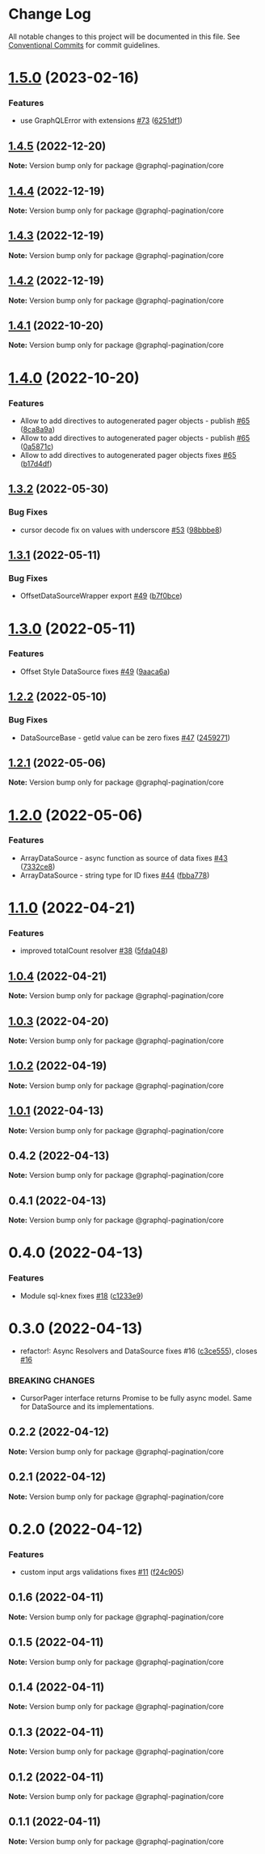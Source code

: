 # Change Log

All notable changes to this project will be documented in this file.
See [Conventional Commits](https://conventionalcommits.org) for commit guidelines.

# [1.5.0](https://github.com/lkrzyzanek/graphql-pagination/compare/@graphql-pagination/core@1.4.5...@graphql-pagination/core@1.5.0) (2023-02-16)


### Features

* use GraphQLError with extensions [#73](https://github.com/lkrzyzanek/graphql-pagination/issues/73) ([6251df1](https://github.com/lkrzyzanek/graphql-pagination/commit/6251df12741ba586008839eeefba04bc78e27700))





## [1.4.5](https://github.com/lkrzyzanek/graphql-pagination/compare/@graphql-pagination/core@1.4.4...@graphql-pagination/core@1.4.5) (2022-12-20)

**Note:** Version bump only for package @graphql-pagination/core





## [1.4.4](https://github.com/lkrzyzanek/graphql-pagination/compare/@graphql-pagination/core@1.4.3...@graphql-pagination/core@1.4.4) (2022-12-19)

**Note:** Version bump only for package @graphql-pagination/core





## [1.4.3](https://github.com/lkrzyzanek/graphql-pagination/compare/@graphql-pagination/core@1.4.2...@graphql-pagination/core@1.4.3) (2022-12-19)

**Note:** Version bump only for package @graphql-pagination/core





## [1.4.2](https://github.com/lkrzyzanek/graphql-pagination/compare/@graphql-pagination/core@1.4.1...@graphql-pagination/core@1.4.2) (2022-12-19)

**Note:** Version bump only for package @graphql-pagination/core





## [1.4.1](https://github.com/lkrzyzanek/graphql-pagination/compare/@graphql-pagination/core@1.4.0...@graphql-pagination/core@1.4.1) (2022-10-20)

**Note:** Version bump only for package @graphql-pagination/core





# [1.4.0](https://github.com/lkrzyzanek/graphql-pagination/compare/@graphql-pagination/core@1.3.2...@graphql-pagination/core@1.4.0) (2022-10-20)


### Features

* Allow to add directives to autogenerated pager objects - publish [#65](https://github.com/lkrzyzanek/graphql-pagination/issues/65) ([8ca8a9a](https://github.com/lkrzyzanek/graphql-pagination/commit/8ca8a9a2e708b937373f90c4c670d0a5845e2ae8))
* Allow to add directives to autogenerated pager objects - publish [#65](https://github.com/lkrzyzanek/graphql-pagination/issues/65) ([0a5871c](https://github.com/lkrzyzanek/graphql-pagination/commit/0a5871c9adef4b62576355cb5bc32efa9bdbf11d))
* Allow to add directives to autogenerated pager objects fixes [#65](https://github.com/lkrzyzanek/graphql-pagination/issues/65) ([b17d4df](https://github.com/lkrzyzanek/graphql-pagination/commit/b17d4dfd21a716dc84acdd5c5262c2f369d18695))





## [1.3.2](https://github.com/lkrzyzanek/graphql-pagination/compare/@graphql-pagination/core@1.3.1...@graphql-pagination/core@1.3.2) (2022-05-30)


### Bug Fixes

* cursor decode fix on values with underscore [#53](https://github.com/lkrzyzanek/graphql-pagination/issues/53) ([98bbbe8](https://github.com/lkrzyzanek/graphql-pagination/commit/98bbbe8801e4ca183bdfd70f67a5aeeb8bb3af92))





## [1.3.1](https://github.com/lkrzyzanek/graphql-pagination/compare/@graphql-pagination/core@1.3.0...@graphql-pagination/core@1.3.1) (2022-05-11)


### Bug Fixes

* OffsetDataSourceWrapper export [#49](https://github.com/lkrzyzanek/graphql-pagination/issues/49) ([b7f0bce](https://github.com/lkrzyzanek/graphql-pagination/commit/b7f0bce3e54bc28c8627f004a918811a4533380e))





# [1.3.0](https://github.com/lkrzyzanek/graphql-pagination/compare/@graphql-pagination/core@1.2.2...@graphql-pagination/core@1.3.0) (2022-05-11)


### Features

* Offset Style DataSource fixes [#49](https://github.com/lkrzyzanek/graphql-pagination/issues/49) ([9aaca6a](https://github.com/lkrzyzanek/graphql-pagination/commit/9aaca6a40dce9634a93e51d03c320e64f052f0ec))





## [1.2.2](https://github.com/lkrzyzanek/graphql-pagination/compare/@graphql-pagination/core@1.2.1...@graphql-pagination/core@1.2.2) (2022-05-10)


### Bug Fixes

* DataSourceBase - getId value can be zero fixes [#47](https://github.com/lkrzyzanek/graphql-pagination/issues/47) ([2459271](https://github.com/lkrzyzanek/graphql-pagination/commit/2459271181254ff4d78e10ca16282e202c30d0ea))





## [1.2.1](https://github.com/lkrzyzanek/graphql-pagination/compare/@graphql-pagination/core@1.2.0...@graphql-pagination/core@1.2.1) (2022-05-06)

**Note:** Version bump only for package @graphql-pagination/core





# [1.2.0](https://github.com/lkrzyzanek/graphql-pagination/compare/@graphql-pagination/core@1.1.0...@graphql-pagination/core@1.2.0) (2022-05-06)


### Features

* ArrayDataSource - async function as source of data fixes [#43](https://github.com/lkrzyzanek/graphql-pagination/issues/43) ([7332ce8](https://github.com/lkrzyzanek/graphql-pagination/commit/7332ce83814b2c955f6484dee62475ae01ce7a5a))
* ArrayDataSource - string type for ID fixes [#44](https://github.com/lkrzyzanek/graphql-pagination/issues/44) ([fbba778](https://github.com/lkrzyzanek/graphql-pagination/commit/fbba7782c757c2c3dbe260a165d36f3a20a9f4d3))





# [1.1.0](https://github.com/lkrzyzanek/graphql-pagination/compare/@graphql-pagination/core@1.0.4...@graphql-pagination/core@1.1.0) (2022-04-21)


### Features

* improved totalCount resolver [#38](https://github.com/lkrzyzanek/graphql-pagination/issues/38) ([5fda048](https://github.com/lkrzyzanek/graphql-pagination/commit/5fda048e235a707c79afb0975b430ed306a38816))





## [1.0.4](https://github.com/lkrzyzanek/graphql-pagination/compare/@graphql-pagination/core@1.0.3...@graphql-pagination/core@1.0.4) (2022-04-21)

**Note:** Version bump only for package @graphql-pagination/core





## [1.0.3](https://github.com/lkrzyzanek/graphql-pagination/compare/@graphql-pagination/core@1.0.2...@graphql-pagination/core@1.0.3) (2022-04-20)

**Note:** Version bump only for package @graphql-pagination/core





## [1.0.2](https://github.com/lkrzyzanek/graphql-pagination/compare/@graphql-pagination/core@1.0.1...@graphql-pagination/core@1.0.2) (2022-04-19)

**Note:** Version bump only for package @graphql-pagination/core





## [1.0.1](https://github.com/lkrzyzanek/graphql-pagination/compare/@graphql-pagination/core@1.0.0...@graphql-pagination/core@1.0.1) (2022-04-13)

**Note:** Version bump only for package @graphql-pagination/core





## 0.4.2 (2022-04-13)

**Note:** Version bump only for package @graphql-pagination/core





## 0.4.1 (2022-04-13)

**Note:** Version bump only for package @graphql-pagination/core





# 0.4.0 (2022-04-13)


### Features

* Module sql-knex fixes [#18](https://github.com/lkrzyzanek/graphql-pagination/issues/18) ([c1233e9](https://github.com/lkrzyzanek/graphql-pagination/commit/c1233e9a014e195da46292971e1cf208ccca1a28))





# 0.3.0 (2022-04-13)


* refactor!: Async Resolvers and DataSource fixes #16 ([c3ce555](https://github.com/lkrzyzanek/graphql-pagination/commit/c3ce5557d9e3c8941c2d014313dc02ac0bf1f8d0)), closes [#16](https://github.com/lkrzyzanek/graphql-pagination/issues/16)


### BREAKING CHANGES

* CursorPager interface returns Promise<Connection> to be fully async model. Same for DataSource and its implementations.





## 0.2.2 (2022-04-12)

**Note:** Version bump only for package @graphql-pagination/core





## 0.2.1 (2022-04-12)

**Note:** Version bump only for package @graphql-pagination/core





# 0.2.0 (2022-04-12)


### Features

* custom input args validations fixes [#11](https://github.com/lkrzyzanek/graphql-pagination/issues/11) ([f24c905](https://github.com/lkrzyzanek/graphql-pagination/commit/f24c9058cbeabd6d745fdf72cec69e7e664ad56f))





## 0.1.6 (2022-04-11)

**Note:** Version bump only for package @graphql-pagination/core





## 0.1.5 (2022-04-11)

**Note:** Version bump only for package @graphql-pagination/core





## 0.1.4 (2022-04-11)

**Note:** Version bump only for package @graphql-pagination/core





## 0.1.3 (2022-04-11)

**Note:** Version bump only for package @graphql-pagination/core





## 0.1.2 (2022-04-11)

**Note:** Version bump only for package @graphql-pagination/core





## 0.1.1 (2022-04-11)

**Note:** Version bump only for package @graphql-pagination/core

